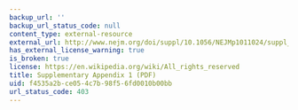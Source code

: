 ```yaml
---
backup_url: ''
backup_url_status_code: null
content_type: external-resource
external_url: http://www.nejm.org/doi/suppl/10.1056/NEJMp1011024/suppl_file/nejmp1011024_appendix1.pdf
has_external_license_warning: true
is_broken: true
license: https://en.wikipedia.org/wiki/All_rights_reserved
title: Supplementary Appendix 1 (PDF)
uid: f4535a2b-ce05-4c7b-98f5-6fd0010b00bb
url_status_code: 403
---
```

